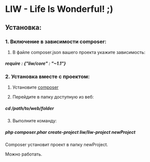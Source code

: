 # LIW - Life Is Wonderful! ;) #

## Установка: ##

### 1. Включение в зависимости composer: ###
1. В файле composer.json вашего проекта укажите зависимость:
##### require : {"liw/core" : "~1.1"} #####

### 2. Установка вместе с проектом: ###
1. Установите [composer](https://getcomposer.org/doc/00-intro.md)

2. Перейдите в папку доступную из веб:
##### cd /path/to/web/folder #####

3. Выполните команду:
##### php composer.phar create-project liw/liw-project newProject #####

Composer установит проект в папку newProject.

Можно работать.
